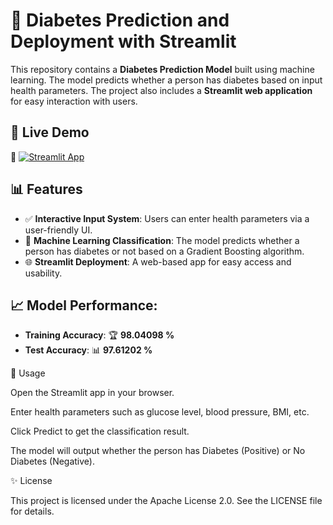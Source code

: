 # 🌟 Diabetes Prediction and Deployment with Streamlit  

This repository contains a **Diabetes Prediction Model** built using machine learning. The model predicts whether a person has diabetes based on input health parameters. The project also includes a **Streamlit web application** for easy interaction with users.  

## 🔗 Live Demo  
🚀 [![Streamlit App](https://static.streamlit.io/badges/streamlit_badge_black_white.svg)](https://diabetesprediction1model.streamlit.app/)

## 📊 Features  
- ✅ **Interactive Input System**: Users can enter health parameters via a user-friendly UI.  
- 🤖 **Machine Learning Classification**: The model predicts whether a person has diabetes or not based on a Gradient Boosting algorithm.  
- 🌐 **Streamlit Deployment**: A web-based app for easy access and usability.  

## 📈 Model Performance: 
- **Training Accuracy**: 🏆 **98.04098 %**  
- **Test Accuracy**: 📊 **97.61202 %**  

🚀 Usage

Open the Streamlit app in your browser.

Enter health parameters such as glucose level, blood pressure, BMI, etc.

Click Predict to get the classification result.

The model will output whether the person has Diabetes (Positive) or No Diabetes (Negative).

✨ License

This project is licensed under the Apache License 2.0. See the LICENSE file for details.